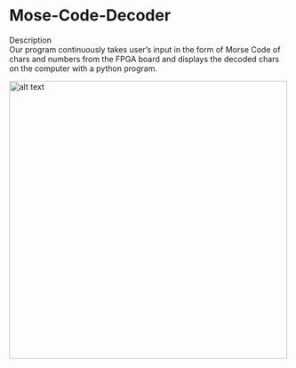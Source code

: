 # Mose-Code-Decoder
Description   
Our program continuously takes user’s input in the form of Morse Code of chars
and numbers from the FPGA board and displays the decoded chars on the
computer with a python program.

<img src="https://user-images.githubusercontent.com/35633621/49779054-03b20780-fcd6-11e8-9971-102634138998.png" alt="alt text" width="500" height="500">
